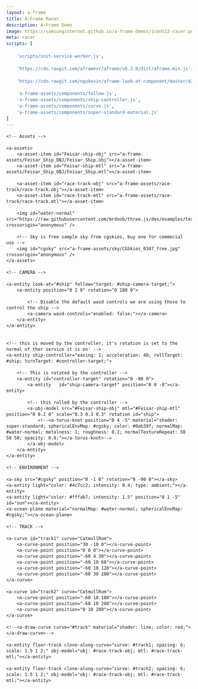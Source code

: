 ```yaml
---
layout: a-frame
title: A-Frame Racer
description: A-Frame Demo
image: https://samsunginternet.github.io/a-frame-demos/icon512-racer.png
meta: racer
scripts: [

	'scripts/init-service-worker.js',

	'https://cdn.rawgit.com/aframevr/aframe/v0.3.0/dist/aframe.min.js', # A-Frame 0.3

	'https://cdn.rawgit.com/ngokevin/aframe-look-at-component/master/dist/aframe-look-at-component.min.js', # look at component

	'a-frame-assets/components/follow.js',
	'a-frame-assets/components/ship-controller.js',
	'a-frame-assets/components/curve.js',
	'a-frame-assets/components/super-standard-material.js'
]
---
```



<a-scene inspector stats physics="debug: true">

	<!-- Assets -->

	<a-assets>
		<a-asset-item id="Feisar-ship-obj" src="a-frame-assets/Feisar_Ship_OBJ/Feisar_Ship.obj"></a-asset-item>
		<a-asset-item id="Feisar-ship-mtl" src="a-frame-assets/Feisar_Ship_OBJ/Feisar_Ship.mtl"></a-asset-item>

		<a-asset-item id="race-track-obj" src="a-frame-assets/race-track/race-track.obj"></a-asset-item>
		<a-asset-item id="race-track-mtl" src="a-frame-assets/race-track/race-track.mtl"></a-asset-item>

		<img id="water-normal" src="https://raw.githubusercontent.com/mrdoob/three.js/dev/examples/textures/waternormals.jpg" crossorigin="anonymous" />

		<!-- Sky is free sample sky from cgskies, buy one for commecial use -->
		<img id="cgsky" src="a-frame-assets/sky/CGSkies_0347_free.jpg" crossorigin="anonymous" />
	</a-assets>

	<!-- CAMERA -->

	<a-entity look-at="#ship" follow="target: #ship-camera-target;">
		<a-entity position="0 2 0" rotation="0 180 0">

			<!-- Disable the default wasd controls we are using those to control the ship -->
			<a-camera wasd-controls="enabled: false;"></a-camera>
		</a-entity>
	</a-entity>


	<!-- this is moved by the controller, it's rotation is set to the normal of ther service it is on' -->
	<a-entity ship-controller="easing: 2; acceleration: 40; rollTarget: #ship; turnTarget: #controller-target;">

		<!-- This is rotated by the controller -->
		<a-entity id="controller-target" rotation="0 -90 0">
			<a-entity	id="ship-camera-target" position="0 0 -8"></a-entity>

			<!-- this rolled by the controller -->
			<a-obj-model src="#Feisar-ship-obj" mtl="#Feisar-ship-mtl" position="0 0.2 0" scale="0.3 0.3 0.3" rotation id="ship">
				<!--<a-torus-knot position="0 4 -5" material="shader: super-standard; sphericalEnvMap: #cgsky; color: #8ab39f; normalMap: #water-normal; metalness: 1; roughness: 0.2; normalTextureRepeat: 50 50 50; opacity: 0.8;"></a-torus-knot>-->
			</a-obj-model>
		</a-entity>
	</a-entity>

	<!-- ENVIRONMENT -->

	<a-sky src="#cgsky" position="0 -1 0" rotation="0 -90 0"></a-sky>
	<a-entity light="color: #4c7cc2; intensity: 0.4; type: ambient;"></a-entity>
	<a-entity light="color: #fffab7; intensity: 1.5" position="0 1 -5" id="sun"></a-entity>
	<a-ocean-plane material="normalMap: #water-normal; sphericalEnvMap: #cgsky;"></a-ocean-plane>

	<!-- TRACK -->

	<a-curve id="track1" curve="CatmullRom">
		<a-curve-point position="30 -10 0"></a-curve-point>
		<a-curve-point position="0 0 0"></a-curve-point>
		<a-curve-point position="-60 4 30"></a-curve-point>
		<a-curve-point position="-60 10 60"></a-curve-point>
		<a-curve-point position="-60 10 120"></a-curve-point>
		<a-curve-point position="-60 30 180"></a-curve-point>
	</a-curve>

	<a-curve id="track2" curve="CatmullRom">
		<a-curve-point position="-60 10 180"></a-curve-point>
		<a-curve-point position="-60 10 260"></a-curve-point>
		<a-curve-point position="0 10 280"></a-curve-point>
	</a-curve>

	<!--<a-draw-curve curve="#track" material="shader: line; color: red;"></a-draw-curve>-->

	<a-entity floor-track clone-along-curve="curve: #track1; spacing: 6; scale: 1.5 1 2;" obj-model="obj: #race-track-obj; mtl: #race-track-mtl;"></a-entity>

	<a-entity floor-track clone-along-curve="curve: #track2; spacing: 6; scale: 1.5 1 2;" obj-model="obj: #race-track-obj; mtl: #race-track-mtl;"></a-entity>

</a-scene>

<script>

	function getCurveFromTrack(a) { return a.components['clone-along-curve'].data.curve.components.curve; }

	var shipControllerEl = document.querySelector('[ship-controller]');
	var curves = Array.from(document.querySelectorAll('[floor-track]'));
	var gravity = 60;
	var __tempVector1 = new THREE.Vector3();
	var __tempVector2 = new THREE.Vector3();
	var yAxis = new THREE.Vector3(0, 1, 0);
	var __tempQuaternion = new THREE.Quaternion();
	var shipReturnTimeout;

	var currentFloor = {
		height: 0,
		normal: new THREE.Vector3(),
		lastPoint: new THREE.Vector3(),
		lastTangent: new THREE.Vector3()
	}

	function returnShip() {
		shipControllerEl.setAttribute('position', currentFloor.lastPoint);
		shipControllerEl.components['ship-controller'].velocity.set(0, 0, 0);
		shipReturnTimeout = null;
	}

	function updateCurrentFloor(p) {
		currentFloor.height = 0;
		currentFloor.normal.copy(yAxis);
		var isOnTrack = false;
		for (var i in curves) {
			var d = getCurveFromTrack(curves[i]).closestPointInLocalSpace(p);
			if (d.distance < 6) {
				isOnTrack = true;
				if (d.location.y > currentFloor.height) {
					currentFloor.height = d.location.y;
					currentFloor.normal.copy(d.normal);
					currentFloor.lastPoint.copy(d.location);
					currentFloor.lastTangent.copy(d.tangent);
				}
			}
		}
		if(!isOnTrack) {
			if (!shipReturnTimeout) shipReturnTimeout = setTimeout(returnShip, 3000);
		} else {
			if (shipReturnTimeout) {
				clearTimeout(shipReturnTimeout);
				shipReturnTimeout = null;
			}
		}
	}

	AFRAME.registerSystem('custom-fuzzy-physics', {
		init: function () {
			this.restoreNormalAmount = 0.01;
		},
		tick: function () {
			var output = output || document.querySelector('.rs-container *');
			var prevTime = this.prevTime = this.prevTime || Date.now();
			var time = window.performance.now();
			var delta = (time - prevTime) / 1000;
			this.prevTime = time;
			var shipController = shipControllerEl.components['ship-controller'];
			var p = shipControllerEl.getComputedAttribute('position');
			updateCurrentFloor(p);

			if (p.y > currentFloor.height + 0.5) {
				shipController.velocity.y -= gravity * delta;
			}

			// Smoothly rotate the ship to the current floor normal
			__tempQuaternion.setFromUnitVectors(yAxis, currentFloor.normal);
			shipControllerEl.object3D.quaternion.slerp(__tempQuaternion, this.restoreNormalAmount);
			this.restoreNormalAmount *= 0.8;

			output.textContent = `${currentFloor.height}`;

			if (p.y < currentFloor.height) {
				var underground = currentFloor.height - p.y;

				this.restoreNormalAmount = 0.3;

				__tempVector1.copy(shipController.velocity);

				__tempVector1.add(currentFloor.normal.multiplyScalar(
					Math.max(-currentFloor.normal.dot(shipController.velocity), 0.01)
				));

				if (underground > 2) {
					p.y = currentFloor.height;
					shipControllerEl.setAttribute('position', p);
				}

				shipController.velocity.copy(__tempVector1);
			}
		}
	});
</script>